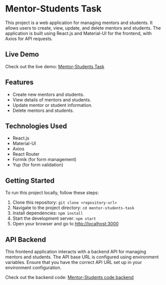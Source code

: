 
# Mentor-Students Task

This project is a web application for managing mentors and students. It allows users to create, view, update, and delete mentors and students. The application is built using React.js and Material-UI for the frontend, with Axios for API requests.

## Live Demo

Check out the live demo: [Mentor-Students Task](https://mentor-students-task.netlify.app/)

## Features

- Create new mentors and students.
- View details of mentors and students.
- Update mentor or student information.
- Delete mentors and students.

## Technologies Used

- React.js
- Material-UI
- Axios
- React Router
- Formik (for form management)
- Yup (for form validation)

## Getting Started

To run this project locally, follow these steps:

1. Clone this repository: `git clone <repository-url>`
2. Navigate to the project directory: `cd mentor-students-task`
3. Install dependencies: `npm install`
4. Start the development server: `npm start`
5. Open your browser and go to [http://localhost:3000](http://localhost:3000)

## API Backend

This frontend application interacts with a backend API for managing mentors and students. The API base URL is configured using environment variables. Ensure that you have the correct API URL set up in your environment configuration.

Check out the backend code: [Mentor-Students code backend](https://github.com/mathiyazhagan-d/mentor-student-backend)
